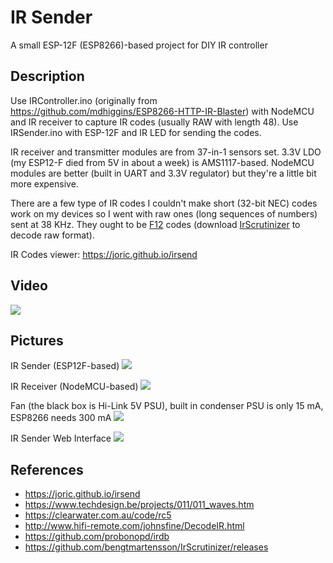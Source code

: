 # IR Sender

A small ESP-12F (ESP8266)-based project for DIY IR controller

## Description

Use IRController.ino (originally from https://github.com/mdhiggins/ESP8266-HTTP-IR-Blaster) with NodeMCU and IR receiver to capture IR codes (usually RAW with length 48).
Use IRSender.ino with ESP-12F and IR LED for sending the codes.

IR receiver and transmitter modules are from 37-in-1 sensors set. 3.3V LDO (my ESP12-F died from 5V in about a week) is AMS1117-based.
NodeMCU modules are better (built in UART and 3.3V regulator) but they're a little bit more expensive.

There are a few type of IR codes I couldn't make short (32-bit NEC) codes work on my devices so I went with raw ones (long sequences of numbers) sent at 38 KHz.
They ought to be [F12](http://www.hifi-remote.com/johnsfine/DecodeIR.html#F12) codes (download [IrScrutinizer](https://github.com/bengtmartensson/IrScrutinizer/releases/) to decode raw format).

IR Codes viewer: https://joric.github.io/irsend

## Video

[![](http://img.youtube.com/vi/UZf-yPra764/maxresdefault.jpg)](https://youtu.be/UZf-yPra764)

## Pictures

IR Sender (ESP12F-based)
![](https://i.imgur.com/cuKyaiH.jpg)

IR Receiver (NodeMCU-based)
![](https://i.imgur.com/2mgzBxz.jpg)

Fan (the black box is Hi-Link 5V PSU), built in condenser PSU is only 15 mA, ESP8266 needs 300 mA
![](https://i.imgur.com/v785Rjy.jpg)

IR Sender Web Interface
![](https://i.imgur.com/6EhBSfD.jpg)

## References

* https://joric.github.io/irsend
* https://www.techdesign.be/projects/011/011_waves.htm
* https://clearwater.com.au/code/rc5
* http://www.hifi-remote.com/johnsfine/DecodeIR.html
* https://github.com/probonopd/irdb
* https://github.com/bengtmartensson/IrScrutinizer/releases
